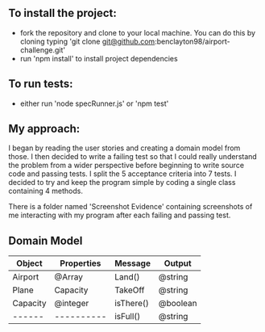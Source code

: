 
## To install the project: 

- fork the repository and clone to your local machine. You can do this by cloning typing 'git clone git@github.com:benclayton98/airport-challenge.git'
- run 'npm install' to install project dependencies

## To run tests: 

- either run 'node specRunner.js' or 'npm test'


## My approach:

I began by reading the user stories and creating a domain model from those. I then decided to write a failing test so that I could really understand the problem from a wider perspective before beginning to write source code and passing tests. I split the 5 acceptance criteria into 7 tests. I decided to try and keep the program simple by coding a single class containing 4 methods.   

There is a folder named 'Screenshot Evidence' containing screenshots of me interacting with my program after each failing and passing test.

## Domain Model

|Object|Properties|Message|Output|
|------|----------|-------|------|
|Airport| @Array  | Land()| @string|
|Plane | Capacity | TakeOff|@string|
|Capacity| @integer|isThere()|@boolean
|------|----------|isFull()|@string|
